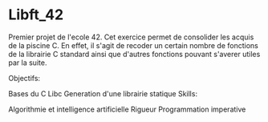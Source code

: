# Libft_42
Premier projet de l'ecole 42. Cet exercice permet de consolider les acquis de la piscine C. En effet, il s'agit de recoder un certain nombre de fonctions de la librairie C standard ainsi que d'autres fonctions pouvant s'averer utiles par la suite.

Objectifs:

Bases du C
Libc
Generation d'une librairie statique
Skills:

Algorithmie et intelligence artificielle
Rigueur
Programmation imperative

